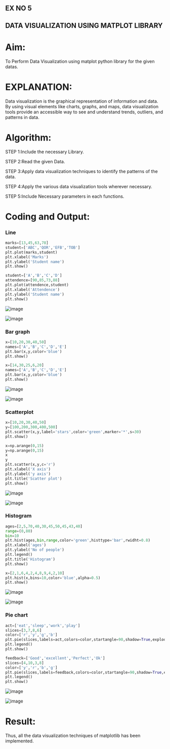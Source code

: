 ## EX NO 5 
## DATA VISUALIZATION USING MATPLOT LIBRARY

# Aim:
  To Perform Data Visualization using matplot python library for the given datas.

# EXPLANATION:
Data visualization is the graphical representation of information and data. By using visual elements like charts, graphs, and maps, data visualization tools provide an accessible way to see and understand trends, outliers, and patterns in data.

# Algorithm:
STEP 1:Include the necessary Library.

STEP 2:Read the given Data.

STEP 3:Apply data visualization techniques to identify the patterns of the data.

STEP 4:Apply the various data visualization tools wherever necessary.

STEP 5:Include Necessary parameters in each functions.

# Coding and Output:
### Line
 ```python
marks=[13,45,63,78]
student=['ABC','QOR','EFB','TOB']
plt.plot(marks,student)
plt.xlabel('Marks')
plt.ylabel('Student name')
plt.show()

student=['A','B','C','D']
attendence=[90,85,73,88]
plt.plot(attendence,student)
plt.xlabel('Attendence')
plt.ylabel('Student name')
plt.show()

```
![image](https://github.com/MeethaPrabhu/EXNO-5-DS/assets/119401038/c3b67192-19a4-4305-8b63-93671cc3ca71)

![image](https://github.com/MeethaPrabhu/EXNO-5-DS/assets/119401038/216928ba-71c0-47c1-a47e-4ca8e26eec10)


### Bar graph
```python
x=[10,20,30,40,50]
names=['A','B','C','D','E']
plt.bar(x,y,color='blue')
plt.show()

x=[14,30,25,6,20]
names=['A','B','C','D','E']
plt.bar(x,y,color='blue')
plt.show()
```
![image](https://github.com/MeethaPrabhu/EXNO-5-DS/assets/119401038/f0d9c08f-acce-495e-9f29-77fe62332804)

![image](https://github.com/MeethaPrabhu/EXNO-5-DS/assets/119401038/1e7c8786-89de-4778-8e6d-484bd69d3bb2)

### Scatterplot
```python
x=[10,20,30,40,50]
y=[100,200,300,400,500]
plt.scatter(x,y,label='stars',color='green',marker='*',s=30)
plt.show()

x=np.arange(0,15)
y=np.arange(0,15)
x
y
plt.scatter(x,y,c='r')
plt.xlabel('X axis')
plt.ylabel('y axis')
plt.title('Scatter plot')
plt.show()
```

![image](https://github.com/MeethaPrabhu/EXNO-5-DS/assets/119401038/8f54ce72-bba6-42e8-ba5b-9259032223f6)


![image](https://github.com/MeethaPrabhu/EXNO-5-DS/assets/119401038/26cebaf4-e4fd-4ee4-9ff7-86ff38cecfd6)

### Histogram
```python
ages=[2,5,70,40,30,45,50,45,43,40]
range=(0,80)
bin=10
plt.hist(ages,bin,range,color='green',histtype='bar',rwidht=0.8)
plt.xlabel('ages')
plt.ylabel('No of people')
plt.legend()
plt.title('Histogram')
plt.show()

x=[2,1,6,4,2,4,8,9,4,2,10]
plt.hist(x,bins=10,color='blue',alpha=0.5)
plt.show()
```

![image](https://github.com/MeethaPrabhu/EXNO-5-DS/assets/119401038/a1c2f3fb-a08e-417e-83e2-a0a2c7f5aeed)


![image](https://github.com/MeethaPrabhu/EXNO-5-DS/assets/119401038/61d28c92-f056-4a36-b784-716d5d7799d1)

### Pie chart
```python
act=['eat','sleep','work','play']
slices=[3,7,8,6]
color=['r','y','g','b']
plt.pie(slices,labels=act,colors=color,startangle=90,shadow=True,explode=(0.1,0.1,0.1,0.1),radius=1.2,autopct='%1.1f%%')
plt.legend()
plt.show()

feedback=['Good','excellent','Perfect','Ok']
slices=[4,10,3,8]
color=['y','r','b','g']
plt.pie(slices,labels=feedback,colors=color,startangle=90,shadow=True,explode=(0.1,0.1,0.1,0.1),radius=1.2,autopct='%1.1f%%')
plt.legend()
plt.show()
```

![image](https://github.com/MeethaPrabhu/EXNO-5-DS/assets/119401038/e3870776-ea96-4522-8b0f-2887755b37aa)


![image](https://github.com/MeethaPrabhu/EXNO-5-DS/assets/119401038/81a59656-1a40-467b-860a-a42f93e1ebae)


# Result:
Thus, all the data visualization techniques of matplotlib has been implemented.
